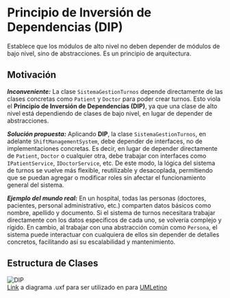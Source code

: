 # Principio de Inversión de Dependencias (DIP)
Establece que los módulos de alto nivel no deben depender de módulos de bajo nivel, sino de abstracciones. Es un principio de arquitectura.

## Motivación
___Inconveniente:___ La clase `SistemaGestionTurnos` depende directamente de las clases concretas como `Patient` y `Doctor` para poder crear turnos. Esto viola el **Principio de Inversión de Dependencias (DIP)**, ya que una clase de alto nivel está dependiendo de clases de bajo nivel, en lugar de depender de abstracciones.

___Solución propuesta:___ Aplicando **DIP**, la clase `SistemaGestionTurnos`, en adelante `ShiftManagementSystem`, debe depender de interfaces, no de implementaciones concretas. Es decir, en lugar de depender directamente de `Patient`, `Doctor` o cualquier otra, debe trabajar con interfaces como `IPatientService`, `IDoctorService`, etc. De este modo, la lógica del sistema de turnos se vuelve más flexible, reutilizable y desacoplada, permitiendo que se puedan agregar o modificar roles sin afectar el funcionamiento general del sistema.

___Ejemplo del mundo real:___ En un hospital, todas las personas (doctores, pacientes, personal administrativo, etc.) comparten datos básicos como nombre, apellido y documento. Si el sistema de turnos necesitara trabajar directamente con los datos específicos de cada uno, se volvería complejo y rígido. En cambio, al trabajar con una abstracción común como `Persona`, el sistema puede interactuar con cualquiera de ellos sin depender de detalles concretos, facilitando así su escalabilidad y mantenimiento.

## Estructura de Clases
![DIP](https://github.com/user-attachments/assets/1b96f69f-a019-4605-b4a6-5ff8be4ae526)
<br>
[Link](https://drive.google.com/file/d/1oN9AQ8HTUi1lgLLG12E3CIwrcP_BzJFh/view?usp=sharing) a diagrama .uxf para ser utilizado en para [UMLetino](https://www.umletino.com/)
